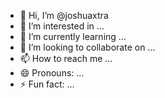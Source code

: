 - 👋 Hi, I’m @joshuaxtra
- 👀 I’m interested in ...
- 🌱 I’m currently learning ...
- 💞️ I’m looking to collaborate on ...
- 📫 How to reach me ...
- 😄 Pronouns: ...
- ⚡ Fun fact: ...

<!---
joshuaxtra/joshuaxtra is a ✨ special ✨ repository because its `README.md` (this file) appears on your GitHub profile.
You can click the Preview link to take a look at your changes.
--->
